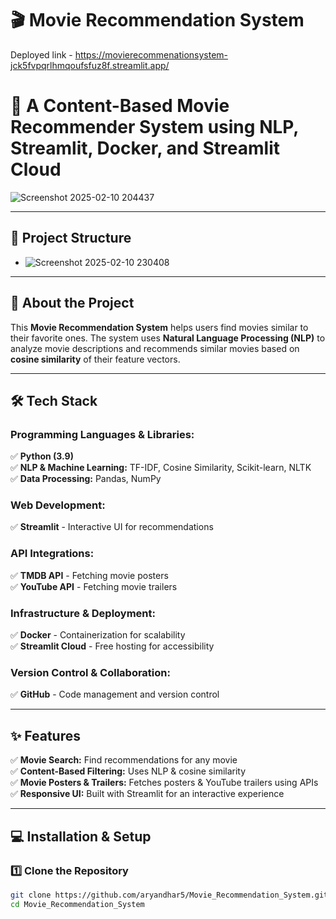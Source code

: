 # 🎬 Movie Recommendation System  

Deployed link -  https://movierecommenationsystem-jck5fvpqrlhmqoufsfuz8f.streamlit.app/ 

# 🚀 **A Content-Based Movie Recommender System using NLP, Streamlit, Docker, and Streamlit Cloud**  

![Screenshot 2025-02-10 204437](https://github.com/user-attachments/assets/e3138a9f-3cc2-4ad2-a415-ef6dd68b9a41)

<!-- Replace with a real screenshot of your app -->

---

## 📌 Project Structure  
- ![Screenshot 2025-02-10 230408](https://github.com/user-attachments/assets/1685d88c-e156-462d-9726-9ed4f540f3a1)



---

## 🎯 About the Project  
This **Movie Recommendation System** helps users find movies similar to their favorite ones. The system uses **Natural Language Processing (NLP)** to analyze movie descriptions and recommends similar movies based on **cosine similarity** of their feature vectors.  


---

## 🛠️ Tech Stack  

### **Programming Languages & Libraries:**  
✅ **Python (3.9)**  
✅ **NLP & Machine Learning:** TF-IDF, Cosine Similarity, Scikit-learn, NLTK  
✅ **Data Processing:** Pandas, NumPy  

### **Web Development:**  
✅ **Streamlit** - Interactive UI for recommendations  

### **API Integrations:**  
✅ **TMDB API** - Fetching movie posters  
✅ **YouTube API** - Fetching movie trailers  

### **Infrastructure & Deployment:**  
✅ **Docker** - Containerization for scalability  
✅ **Streamlit Cloud** - Free hosting for accessibility  

### **Version Control & Collaboration:**  
✅ **GitHub** - Code management and version control  


---

## ✨ Features  
✅ **Movie Search:** Find recommendations for any movie  
✅ **Content-Based Filtering:** Uses NLP & cosine similarity  
✅ **Movie Posters & Trailers:** Fetches posters & YouTube trailers using APIs  
✅ **Responsive UI:** Built with Streamlit for an interactive experience  

---

## 💻 Installation & Setup  

### **1️⃣ Clone the Repository**  
```sh
git clone https://github.com/aryandhar5/Movie_Recommendation_System.git
cd Movie_Recommendation_System

